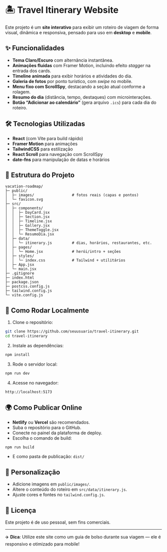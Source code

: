 # 🏝️ Travel Itinerary Website

Este projeto é um **site interativo** para exibir um roteiro de viagem de forma visual, dinâmica e responsiva, pensado para uso em **desktop** e **mobile**.

## ✨ Funcionalidades

- **Tema Claro/Escuro** com alternância instantânea.
- **Animações fluidas** com Framer Motion, incluindo efeito *stagger* na entrada dos cards.
- **Timeline animada** para exibir horários e atividades do dia.
- **Galeria de fotos** por ponto turístico, com *swipe* no mobile.
- **Menu fixo com ScrollSpy**, destacando a seção atual conforme a rolagem.
- **Resumo do dia** (distância, tempo, destaques) com microinterações.
- **Botão “Adicionar ao calendário”** (gera arquivo `.ics`) para cada dia do roteiro.

## 🛠️ Tecnologias Utilizadas

- **React** (com Vite para build rápido)
- **Framer Motion** para animações
- **TailwindCSS** para estilização
- **React Scroll** para navegação com ScrollSpy
- **date-fns** para manipulação de datas e horários

## 📂 Estrutura do Projeto

```
vacation-roadmap/
├─ public/
│  ├─ images/                 # fotos reais (capas e pontos)
│  └─ favicon.svg
├─ src/
│  ├─ components/
│  │  ├─ DayCard.jsx
│  │  ├─ Section.jsx
│  │  ├─ Timeline.jsx
│  │  ├─ Gallery.jsx
│  │  ├─ ThemeToggle.jsx
│  │  └─ ResumoDia.jsx
│  ├─ data/
│  │  └─ itinerary.js         # dias, horários, restaurantes, etc.
│  ├─ pages/
│  │  └─ Home.jsx             # herói/intro + seções
│  ├─ styles/
│  │  └─ index.css            # Tailwind + utilitários
│  ├─ App.jsx
│  └─ main.jsx
├─ .gitignore
├─ index.html
├─ package.json
├─ postcss.config.js
├─ tailwind.config.js
└─ vite.config.js
```

## 🚀 Como Rodar Localmente

1. Clone o repositório:

```bash
git clone https://github.com/seuusuario/travel-itinerary.git
cd travel-itinerary
```

2. Instale as dependências:

```bash
npm install
```

3. Rode o servidor local:

```bash
npm run dev
```

4. Acesse no navegador:

```
http://localhost:5173
```

## 🌍 Como Publicar Online

- **Netlify** ou **Vercel** são recomendados.
- Suba o repositório para o GitHub.
- Conecte no painel da plataforma de deploy.
- Escolha o comando de build:

```bash
npm run build
```

- E como pasta de publicação: `dist/`

## 📸 Personalização

- Adicione imagens em `public/images/`.
- Altere o conteúdo do roteiro em `src/data/itinerary.js`.
- Ajuste cores e fontes no `tailwind.config.js`.

## 📄 Licença

Este projeto é de uso pessoal, sem fins comerciais.

---

✈️ **Dica**: Utilize este site como um guia de bolso durante sua viagem — ele é responsivo e otimizado para mobile!

